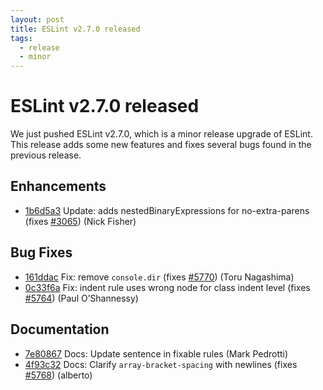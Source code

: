 ```yaml
---
layout: post
title: ESLint v2.7.0 released
tags:
  - release
  - minor
---
```

# ESLint v2.7.0 released

We just pushed ESLint v2.7.0, which is a minor release upgrade of ESLint. This release adds some new features and fixes several bugs found in the previous release. 








## Enhancements


* [1b6d5a3](https://github.com/eslint/eslint/commit/1b6d5a3) Update: adds nestedBinaryExpressions for no-extra-parens (fixes [#3065](https://github.com/eslint/eslint/issues/3065)) (Nick Fisher)




## Bug Fixes


* [161ddac](https://github.com/eslint/eslint/commit/161ddac) Fix: remove `console.dir` (fixes [#5770](https://github.com/eslint/eslint/issues/5770)) (Toru Nagashima)
* [0c33f6a](https://github.com/eslint/eslint/commit/0c33f6a) Fix: indent rule uses wrong node for class indent level (fixes [#5764](https://github.com/eslint/eslint/issues/5764)) (Paul O’Shannessy)




## Documentation


* [7e80867](https://github.com/eslint/eslint/commit/7e80867) Docs: Update sentence in fixable rules (Mark Pedrotti)
* [4f93c32](https://github.com/eslint/eslint/commit/4f93c32) Docs: Clarify `array-bracket-spacing` with newlines (fixes [#5768](https://github.com/eslint/eslint/issues/5768)) (alberto)






